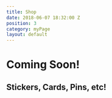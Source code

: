 ```yaml
---
title: Shop
date: 2018-06-07 18:32:00 Z
position: 3
category: myPage
layout: default
---
```


# Coming Soon!
## Stickers, Cards, Pins, etc!